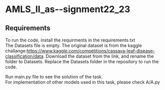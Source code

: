 # AMLS_II_as--signment22_23
## Requirements
To run the code, install the requirments in the requirements.txt\
The Datasets file is empty. The original dataset is from the kaggle challange:https://www.kaggle.com/competitions/cassava-leaf-disease-classification/data.
Download the dataset from the link, and rename the folder to Datasets. Replace the Datasets folder in the repository to run the code.


Run main.py file to see the solution of the task.\
For implementation of other models used in this task, please check A/A.py
